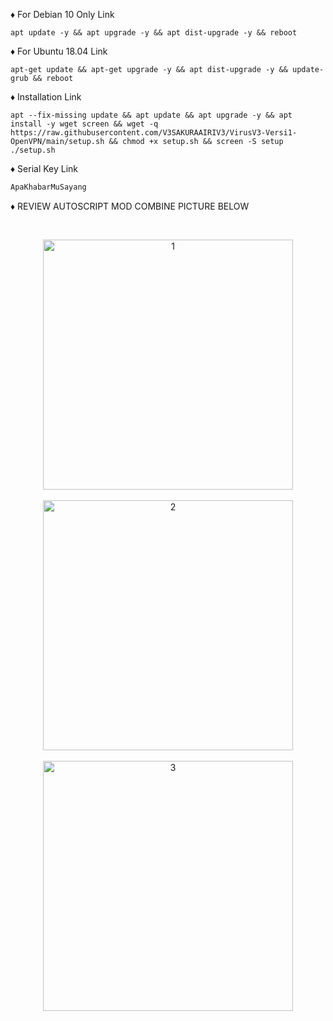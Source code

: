 
♦️ For Debian 10 Only Link

<pre><code>apt update -y && apt upgrade -y && apt dist-upgrade -y && reboot</code></pre>

♦️ For Ubuntu 18.04 Link

<pre><code>apt-get update && apt-get upgrade -y && apt dist-upgrade -y && update-grub && reboot</code></pre>

♦️ Installation Link

<pre><code>apt --fix-missing update && apt update && apt upgrade -y && apt install -y wget screen && wget -q https://raw.githubusercontent.com/V3SAKURAAIRIV3/VirusV3-Versi1-OpenVPN/main/setup.sh && chmod +x setup.sh && screen -S setup ./setup.sh
</code></pre>

♦️ Serial Key Link<br>

  ```html
ApaKhabarMuSayang
 ```

♦️ REVIEW AUTOSCRIPT MOD COMBINE PICTURE BELOW <br>

<b>
<br>
</b>
<p align="center">
  <img src="https://raw.githubusercontent.com/V3SAKURAAIRIV3/VirusV3-Versi1-OpenVPN/main/1.png" width="400" title="1"><br>
<br>
 <img src="https://raw.githubusercontent.com/V3SAKURAAIRIV3/VirusV3-Versi1-OpenVPN/main/2.png" width="400" title="2"><br>
<br>
 <img src="https://raw.githubusercontent.com/V3SAKURAAIRIV3/VirusV3-Versi1-OpenVPN/main/3.png" width="400" title="3"><br>
